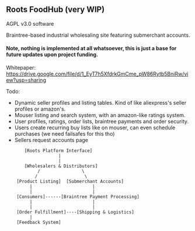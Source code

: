 ## Roots FoodHub (very WIP)
AGPL v3.0 software

Braintree-based industrial wholesaling site featuring submerchant accounts. 

#### Note, nothing is implemented at all whatsoever, this is just a base for future updates upon project funding.

Whitepaper: https://drive.google.com/file/d/1_EyT7h5XfdrkGmCme_pW86Rytb5BniRw/view?usp=sharing

Todo: 
- Dynamic seller profiles and listing tables. Kind of like aliexpress's seller profiles or amazon's.
- Mouser listing and search system, with an amazon-like ratings system.
- User profiles, ratings, order lists, braintree payments and order security.
- Users create recurring buy lists like on mouser, can even schedule purchases (we need failsafes for this tho)
- Sellers request accounts page


```
       [Roots Platform Interface]
                    | 
                    |
       [Wholesalers & Distributors]
            /                \
           /                  \
    [Product Listing]  [Submerchant Accounts]
         |                       |
         |                       |
    [Consumers]------[Braintree Payment Processing]
         |                       |
         |                       |
    [Order Fulfillment]----[Shipping & Logistics]
         |
    [Feedback System]

```

